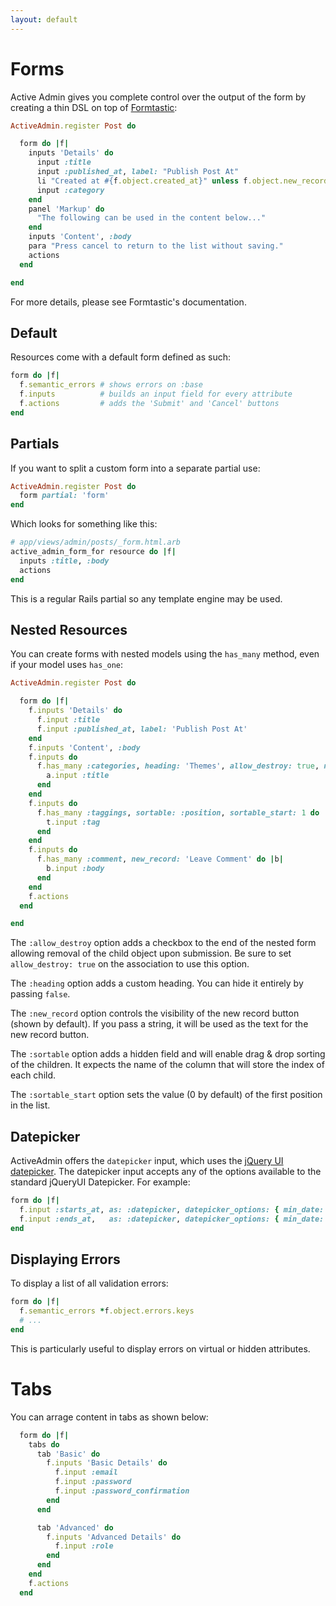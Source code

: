 ```yaml
---
layout: default
---
```

# Forms

Active Admin gives you complete control over the output of the form by creating
a thin DSL on top of [Formtastic](https://github.com/justinfrench/formtastic):

```ruby
ActiveAdmin.register Post do

  form do |f|
    inputs 'Details' do
      input :title
      input :published_at, label: "Publish Post At"
      li "Created at #{f.object.created_at}" unless f.object.new_record?
      input :category
    end
    panel 'Markup' do
      "The following can be used in the content below..."
    end
    inputs 'Content', :body
    para "Press cancel to return to the list without saving."
    actions
  end

end
```

For more details, please see Formtastic's documentation.

## Default

Resources come with a default form defined as such:

```ruby
form do |f|
  f.semantic_errors # shows errors on :base
  f.inputs          # builds an input field for every attribute
  f.actions         # adds the 'Submit' and 'Cancel' buttons
end
```

## Partials

If you want to split a custom form into a separate partial use:

```ruby
ActiveAdmin.register Post do
  form partial: 'form'
end
```

Which looks for something like this:

```ruby
# app/views/admin/posts/_form.html.arb
active_admin_form_for resource do |f|
  inputs :title, :body
  actions
end
```

This is a regular Rails partial so any template engine may be used.

## Nested Resources

You can create forms with nested models using the `has_many` method, even if your model uses `has_one`:

```ruby
ActiveAdmin.register Post do

  form do |f|
    f.inputs 'Details' do
      f.input :title
      f.input :published_at, label: 'Publish Post At'
    end
    f.inputs 'Content', :body
    f.inputs do
      f.has_many :categories, heading: 'Themes', allow_destroy: true, new_record: false do |a|
        a.input :title
      end
    end
    f.inputs do
      f.has_many :taggings, sortable: :position, sortable_start: 1 do |t|
        t.input :tag
      end
    end
    f.inputs do
      f.has_many :comment, new_record: 'Leave Comment' do |b|
        b.input :body
      end
    end
    f.actions
  end

end
```

The `:allow_destroy` option adds a checkbox to the end of the nested form allowing
removal of the child object upon submission. Be sure to set `allow_destroy: true`
on the association to use this option.

The `:heading` option adds a custom heading. You can hide it entirely by passing `false`.

The `:new_record` option controls the visibility of the new record button (shown by default).
If you pass a string, it will be used as the text for the new record button.

The `:sortable` option adds a hidden field and will enable drag & drop sorting of the children. It 
expects the name of the column that will store the index of each child.

The `:sortable_start` option sets the value (0 by default) of the first position in the list.

## Datepicker

ActiveAdmin offers the `datepicker` input, which uses the [jQuery UI datepicker](http://jqueryui.com/datepicker/).
The datepicker input accepts any of the options available to the standard jQueryUI Datepicker. For example:

```ruby
form do |f|
  f.input :starts_at, as: :datepicker, datepicker_options: { min_date: "2013-10-8",        max_date: "+3D" }
  f.input :ends_at,   as: :datepicker, datepicker_options: { min_date: 3.days.ago.to_date, max_date: "+1W +5D" }
end
```

## Displaying Errors

To display a list of all validation errors:

```ruby
form do |f|
  f.semantic_errors *f.object.errors.keys
  # ...
end
```

This is particularly useful to display errors on virtual or hidden attributes.

# Tabs

You can arrage content in tabs as shown below:

```ruby
  form do |f|
    tabs do
      tab 'Basic' do
        f.inputs 'Basic Details' do
          f.input :email
          f.input :password
          f.input :password_confirmation
        end
      end

      tab 'Advanced' do
        f.inputs 'Advanced Details' do
          f.input :role
        end
      end
    end
    f.actions
  end
```
